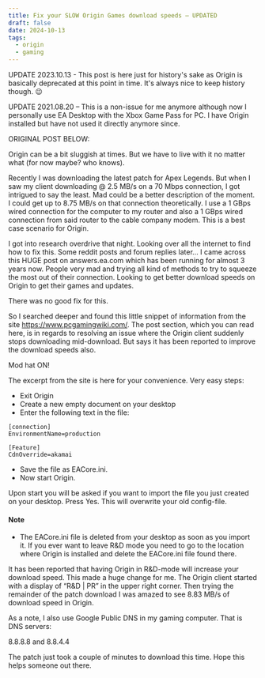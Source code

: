 ```yaml
---
title: Fix your SLOW Origin Games download speeds – UPDATED
draft: false
date: 2024-10-13
tags:
  - origin
  - gaming
---
```

UPDATE 2023.10.13 - This post is here just for history's sake as Origin is basically deprecated at this point in time. It's always nice to keep history though. :wink:

UPDATE 2021.08.20 – This is a non-issue for me anymore although now I personally use EA Desktop with the Xbox Game Pass for PC. I have Origin installed but have not used it directly anymore since.

ORIGINAL POST BELOW:

Origin can be a bit sluggish at times. But we have to live with it no matter what (for now maybe? who knows).

Recently I was downloading the latest patch for Apex Legends. But when I saw my client downloading @ 2.5 MB/s on a 70 Mbps connection, I got intrigued to say the least. Mad could be a better description of the moment. I could get up to 8.75 MB/s on that connection theoretically. I use a 1 GBps wired connection for the computer to my router and also a 1 GBps wired connection from said router to the cable company modem. This is a best case scenario for Origin.

I got into research overdrive that night. Looking over all the internet to find how to fix this. Some reddit posts and forum replies later… I came across this HUGE post on answers.ea.com which has been running for almost 3 years now. People very mad and trying all kind of methods to try to squeeze the most out of their connection. Looking to get better download speeds on Origin to get their games and updates.

There was no good fix for this.

So I searched deeper and found this little snippet of information from the site https://www.pcgamingwiki.com/. The post section, which you can read here, is in regards to resolving an issue where the Origin client suddenly stops downloading mid-download. But says it has been reported to improve the download speeds also.

Mod hat ON!

The excerpt from the site is here for your convenience. Very easy steps:

- Exit Origin
- Create a new empty document on your desktop
- Enter the following text in the file:

```config
[connection]
EnvironmentName=production
 
[Feature]
CdnOverride=akamai
```

- Save the file as EACore.ini.
- Now start Origin.

Upon start you will be asked if you want to import the file you just created on your desktop.
Press Yes.
This will overwrite your old config-file.

#### Note

- The EACore.ini file is deleted from your desktop as soon as you import it. If you ever want to leave R&D mode you need to go to the location where Origin is installed and delete the EACore.ini file found there.

It has been reported that having Origin in R&D-mode will increase your download speed.
This made a huge change for me. The Origin client started with a display of “R&D | PR” in the upper right corner. Then trying the remainder of the patch download I was amazed to see 8.83 MB/s of download speed in Origin.

As a note, I also use Google Public DNS in my gaming computer. That is DNS servers:

8.8.8.8 and 8.8.4.4

The patch just took a couple of minutes to download this time. Hope this helps someone out there.